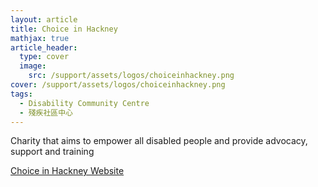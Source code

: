 ```yaml
---
layout: article
title: Choice in Hackney
mathjax: true
article_header:
  type: cover
  image:
    src: /support/assets/logos/choiceinhackney.png
cover: /support/assets/logos/choiceinhackney.png
tags:
  - Disability Community Centre
  - 殘疾社區中心
---
```


Charity that aims to empower all disabled people and provide advocacy, support and training

[Choice in Hackney Website](https://www.choiceinhackney.org/)
